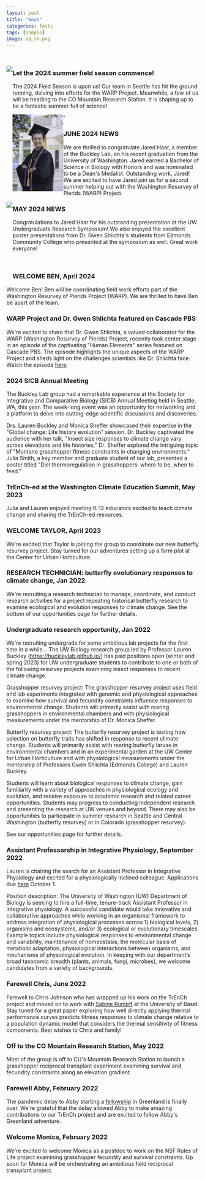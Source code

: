 ```yaml
---
layout: post
title: "News"
categories: facts
tags: [sample]
image: eq_sm.png
---
```

<p>&nbsp;</p>
<img align="left" height="200px" src="/assets/img/2024CUHFieldTransplantCrew.png">

### Let the 2024 summer field season commence!

  The 2024 Field Season is upon us! Our team in Seattle has hit the ground running, delving into efforts for the WARP Project. Meanwhile, a few of us will be heading to the CO Mountain Research Station. It is shaping up to be a fantastic summer full of science!
 
<img align="left" height="200px" src="/assets/img/2024JaredGraduationphoto.jpg">'

### JUNE 2024 NEWS

  We are thrilled to congratulate Jared Haar, a member of the Buckley Lab, on his recent graduation from the University of Washington. Jared earned a Bachelor of Science in Biology with Honors and was nominated to be a Dean's Medalist. Outstanding work, Jared! We are excited to have Jared join us for a second summer helping out with the Washington Resurvey of Pierids (WARP) Project.   

<img align="left" height="200px" src="/assets/img/JaredPoster2024.png"> 

### MAY 2024 NEWS
  Congratulations to Jared Haar for his outstanding presentation at the UW       Undergraduate Research Symposium! We also enjoyed the excellent poster presentations from Dr. Gwen Shlichta's students from Edmonds Community College who presented at the symposium as well. Great work everyone!

<p>&nbsp;</p>

### WELCOME BEN, April 2024

Welcome Ben! Ben will be coordinating field work efforts part of the Washington Resurvey of Pierids Project (WARP). We are thrilled to have Ben be apart of the team.

### WARP Project and Dr. Gwen Shlichta featured on Cascade PBS
We're excited to share that Dr. Gwen Shlichta, a valued collaborator for the WARP (Washington Resurvey of Pierids) Project, recently took center stage in an episode of the captivating "Human Elements" series featured on Cascade PBS. 
The episode highlights the unique aspects of the WARP Project and sheds light on the challenges scientists like Dr. Shlichta face. Watch the episode [here](https://www.kcts9.org/show/human-elements/episode/butterfly-adaptation-vgjzqj).

### 2024 SICB Annual Meeting
The Buckley Lab group had a remarkable experience at the Society for Integrative and Comparative Biology (SICB) Annual Meeting held in Seattle, WA, this year. The week-long event was an opportunity for networking and a platform to delve into cutting-edge scientific discussions and discoveries.

Drs. Lauren Buckley and Monica Sheffer showcased their expertise in the "Global change: Life history evolution" session. Dr. Buckley captivated the audience with her talk, "Insect size responses to climate change vary across elevations and life histories," Dr. Sheffer explored the intriguing topic of "Montane grasshopper fitness constraints in changing environments."
Julia Smith, a key member and graduate student of our lab, presented a poster titled "Diel thermoregulation in grasshoppers: where to be, when to feed."

### TrEnCh-ed at the Washington Climate Education Summit, May 2023
Julia and Lauren enjoyed meeting K-12 educators excited to teach climate change and sharing the TrEnCh-ed resources.

### WELCOME TAYLOR, April 2023
We're excited that Taylor is joining the group to coordinate our new butterfly resurvey project. Stay turned for our adventures setting up a farm plot at the Center for Urban Horticulture.

### RESEARCH TECHNICIAN: butterfly evolutionary responses to climate change, Jan 2022
We're recruiting a research technician to manage, coordinate, and conduct research activities for a project repeating historical butterfly research to examine ecological and evolution responses to climate change. See the bottom of our opportunities page for further details.

### Undergraduate research opportunity, Jan 2022
We're recruiting undergrads for some ambitious lab projects for the first time in a while... 
The UW Biology research group led by Professor Lauren Buckley (https://huckleylab.github.io/) has paid positions open (winter and spring 2023) for UW undergraduate students to contribute to one or both of the following resurvey projects examining insect responses to recent climate change.

Grasshopper resurvey project: The grasshopper resurvey project uses field and lab experiments integrated with genomic and physiological approaches to examine how survival and fecundity constraints influence responses to environmental change. Students will primarily assist with rearing grasshoppers in environmental chambers and with physiological measurements under the mentorship of Dr. Monica Sheffer.

Butterfly resurvey project: The butterfly resurvey project is testing how selection on butterfly traits has shifted in response to recent climate change. Students will primarily assist with rearing butterfly larvae in environmental chambers and in an experimental garden at the UW Center for Urban Horticulture and with physiological measurements under the mentorship of Professors Gwen Shlichta (Edmonds College) and Lauren Buckley.

Students will learn about biological responses to climate change, gain familiarity with a variety of approaches in physiological ecology and evolution, and receive exposure to academic research and related career opportunities. Students may progress to conducting independent research and presenting the research at UW venues and beyond. There may also be opportunities to participate in summer research in Seattle and Central Washington (butterfly resurvey) or in Colorado (grasshopper resurvey).

See our opportunities page for further details.

### Assistant Professorship in Integrative Physiology, September 2022
Lauren is chairing the search for an Assistant Professor in Integrative Physiology and excited for a physiologically inclined colleague.  Applications due [here](https://apply.interfolio.com/110616) October 1.

Position description:
The University of Washington (UW) Department of Biology is seeking to hire a full-time, tenure-track Assistant Professor in integrative physiology. A successful candidate would take innovative and collaborative approaches while working in an organismal framework to address integration of physiological processes across 1) biological levels,  2) organisms and ecosystems, and/or 3) ecological or evolutionary timescales. Example topics include physiological responses to environmental change and variability, maintenance of homeostasis, the molecular basis of metabolic adaptation, physiological interactions between organisms, and mechanisms of physiological evolution. In keeping with our department’s broad taxonomic breadth (plants, animals, fungi, microbes), we welcome candidates from a variety of backgrounds.

### Farewell Chris, June 2022
Farewell to Chris Johnson who has wrapped up his work on the TrEnCh project and moved on to work with [Sabine Rumpft](https://duw.unibas.ch/en/eco/) at the University of Basel. Stay tuned for a great paper exploring how well directly applying thermal performance curves predicts fitness responses to climate change relative to a population dynamic model that considers the thermal sensitivity of fitness components. Best wishes to Chris and family!

### Off to the CO Mountain Research Station, May 2022
Most of the group is off to CU's Mountain Research Station to launch a grasshopper reciprocal transplant experiment examining survival and fecundity constraints along an elevation gradient.

### Farewell Abby, February 2022
The pandemic delay to Abby starting a [fellowship](https://www.avmey.com/#wallenberg) in Greenland is finally over. We're grateful that the delay allowed Abby to make amazing contributions to our TrEnCh project and are excited to follow Abby's Greenland adventure.

### Welcome Monica, February 2022
We're excited to welcome Monica as a postdoc to work on the NSF Rules of Life project examining grasshopper fecundity and survival constraints. Up soon for Monica will be orchestrating an ambitious field reciprocal transplant project.



